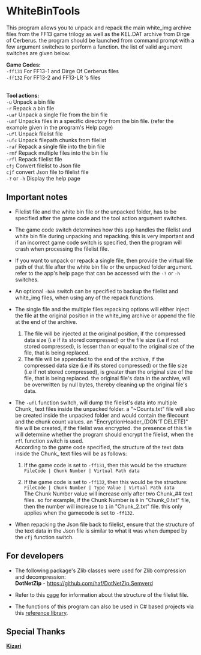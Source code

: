 # WhiteBinTools
This program allows you to unpack and repack the main white_img archive files from the FF13 game trilogy as well as the KEL.DAT archive from Dirge of Cerberus. the program should be launched from command prompt with a few argument switches to perform a function. the list of valid argument switches are given below:

**Game Codes:**
<br>``-ff131`` For FF13-1 and Dirge Of Cerberus files
<br>``-ff132`` For FF13-2 and FF13-LR 's files


<br>**Tool actions:**
<br>``-u`` Unpack a bin file
<br>``-r`` Repack a bin file
<br>``-uaf`` Unpack a single file from the bin file
<br>``-umf`` Unpacks files in a specific directory from the bin file. (refer the example given in the program's Help page)
<br>``-ufl`` Unpack filelist file
<br>``-ufc`` Unpack filepath chunks from filelist
<br>``-raf`` Repack a single file into the bin file
<br>``-rmf`` Repack multiple files into the bin file
<br>``-rfl`` Repack filelist file
<br>``cfj`` Convert filelist to Json file
<br>``cjf`` convert Json file to filelist file
<br>``-?`` or ``-h`` Display the help page
<br>

## Important notes
- Filelist file and the white bin file or the unpacked folder, has to be specified after the game code and the tool action argument switches.

- The game code switch determines how this app handles the filelist and white bin file during unpacking and repacking. this is very important and if an incorrect game code switch is specified, then the program will crash when processing the filelist file.

- If you want to unpack or repack a single file, then provide the virtual file path of that file after the white bin file or the unpacked folder argument. refer to the app's help page that can be accessed with the `-?` or `-h` switches. 

- An optional `-bak` switch can be specified to backup the filelist and white_img files, when using any of the repack functions.

- The single file and the multiple files repacking options will either inject the file at the original position in the white_img archive or append the file at the end of the archive.
  1. The file will be injected at the original position, if the compressed data size (i.e if its stored compressed) or the file size (i.e if not stored compressed), is lesser than or equal to the original size of the file, that is being replaced.
  2. The file will be appended to the end of the archive, if the compressed data size (i.e if its stored compressed) or the file size (i.e if not stored compressed), is greater than the original size of the file, that is being replaced. the original file's data in the archive, will be overwritten by null bytes, thereby cleaning up the original file's data.

- The `-ufl` function switch, will dump the filelist's data into multiple Chunk_ text files inside the unpacked folder. a "~Counts.txt" file will also be created inside the unpacked folder and would contain the filecount and the chunk count values. an "EncryptionHeader_(DON'T DELETE)" file will be created, if the filelist was encrypted. the presence of this file will determine whether the program should encrypt the filelist, when the `rfl` function switch is used.
  <br>According to the game code specified, the structure of the text data inside the Chunk_ text files will be as follows:
  1. If the game code is set to `-ff131`, then this would be the structure:
    <br> ` FileCode | Chunk Number | Virtual Path data `

  2. If the game code is set to `-ff132`, then this would be the structure:
    <br> ` FileCode | Chunk Number | Type Value | Virtual Path data `
    <br> The Chunk Number value will increase only after two Chunk_## text files. so for example, if the Chunk Number is `0` in "Chunk_0.txt" file, then the number will increase to `1` in "Chunk_2.txt" file. this only applies when the gamecode is set to `-ff132`. 

- When repacking the Json file back to filelist, ensure that the structure of the text data in the Json file is similar to what it was when dumped by the `cfj` function switch.

## For developers
- The following package's Zlib classes were used for Zlib compression and decompression:
<br>**DotNetZip** - https://github.com/haf/DotNetZip.Semverd

- Refer to this [page](https://github.com/LR-Research-Team/Datalog/wiki/White-Image-BIN-files) for information about the structure of the filelist file.
- The functions of this program can also be used in C# based projects via this [reference library](https://github.com/Surihix/WhiteBinTools_dll).

## Special Thanks
[**Kizari**](https://github.com/Kizari)
